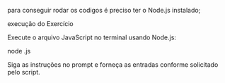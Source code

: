 para conseguir rodar os codigos é preciso ter o Node.js instalado; 

execução do Exercício

Execute o arquivo JavaScript no terminal usando Node.js:

node <nome do arquivo>.js

Siga as instruções no prompt e forneça as entradas conforme solicitado pelo  script.
